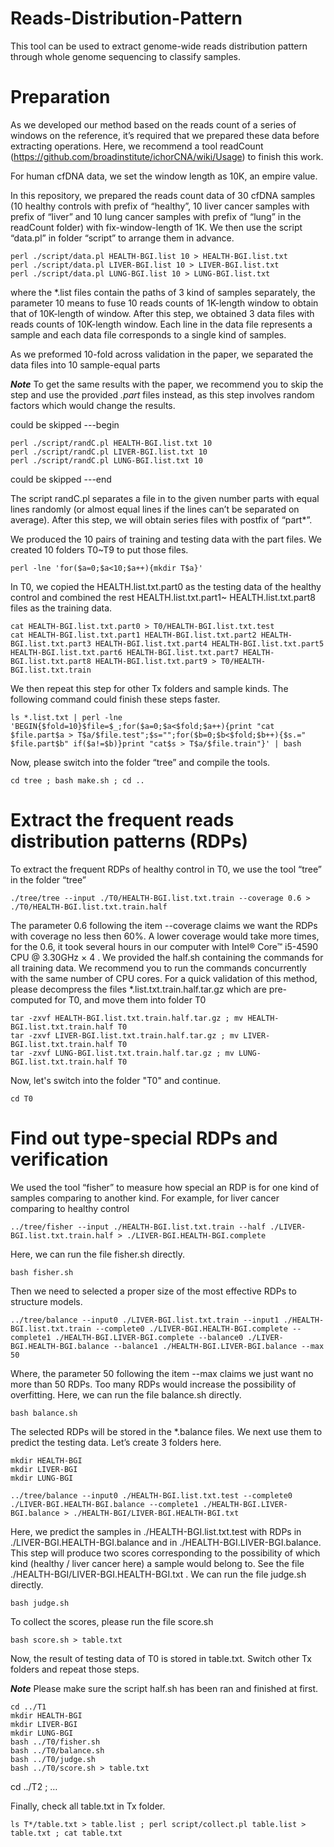 # Reads-Distribution-Pattern

This tool can be used to extract genome-wide reads distribution pattern through whole genome sequencing to classify samples.

# Preparation

As we developed our method based on the reads count of a series of windows on the reference, it’s required that we prepared these data before extracting operations. Here, we recommend a tool readCount (https://github.com/broadinstitute/ichorCNA/wiki/Usage) to finish this work.

For human cfDNA data, we set the window length as 10K, an empire value.

In this repository, we prepared the reads count data of 30 cfDNA samples (10 healthy controls with prefix of “healthy”, 10 liver cancer samples with prefix of “liver” and 10 lung cancer samples with prefix of “lung” in the readCount folder) with fix-window-length of 1K. We then use the script “data.pl” in folder “script” to arrange them in advance.
```
perl ./script/data.pl HEALTH-BGI.list 10 > HEALTH-BGI.list.txt
perl ./script/data.pl LIVER-BGI.list 10 > LIVER-BGI.list.txt
perl ./script/data.pl LUNG-BGI.list 10 > LUNG-BGI.list.txt
```
where the *.list files contain the paths of 3 kind of samples separately, the parameter 10 means to fuse 10 reads counts of 1K-length window to obtain that of 10K-length of window. After this step, we obtained 3 data files with reads counts of 10K-length window. Each line in the data file represents a sample and each data file corresponds to a single kind of samples.

As we preformed 10-fold across validation in the paper, we separated the data files into 10 sample-equal parts

***Note*** To get the same results with the paper, we recommend you to skip the step and use the provided *.part* files instead, as this step involves random factors which would change the results.

could be skipped ---begin 
```
perl ./script/randC.pl HEALTH-BGI.list.txt 10
perl ./script/randC.pl LIVER-BGI.list.txt 10
perl ./script/randC.pl LUNG-BGI.list.txt 10
```
could be skipped ---end

The script randC.pl separates a file in to the given number parts with equal lines randomly (or almost equal lines if the lines can’t be separated on average). After this step, we will obtain series files with postfix of “part*”.

We produced the 10 pairs of training and testing data with the part files. We created 10 folders T0~T9 to put those files.
```
perl -lne 'for($a=0;$a<10;$a++){mkdir T$a}'
```
In T0, we copied the HEALTH.list.txt.part0 as the testing data of the healthy control and combined the rest HEALTH.list.txt.part1~ HEALTH.list.txt.part8 files as the training data.
```
cat HEALTH-BGI.list.txt.part0 > T0/HEALTH-BGI.list.txt.test
cat HEALTH-BGI.list.txt.part1 HEALTH-BGI.list.txt.part2 HEALTH-BGI.list.txt.part3 HEALTH-BGI.list.txt.part4 HEALTH-BGI.list.txt.part5 HEALTH-BGI.list.txt.part6 HEALTH-BGI.list.txt.part7 HEALTH-BGI.list.txt.part8 HEALTH-BGI.list.txt.part9 > T0/HEALTH-BGI.list.txt.train
```
We then repeat this step for other Tx folders and sample kinds. The following command could finish these steps faster.
```
ls *.list.txt | perl -lne 'BEGIN{$fold=10}$file=$_;for($a=0;$a<$fold;$a++){print "cat $file.part$a > T$a/$file.test";$s="";for($b=0;$b<$fold;$b++){$s.=" $file.part$b" if($a!=$b)}print "cat$s > T$a/$file.train"}' | bash
```
Now, please switch into the folder “tree” and compile the tools.
```
cd tree ; bash make.sh ; cd ..
```
# Extract the frequent reads distribution patterns (RDPs)

To extract the frequent RDPs of healthy control in T0, we use the tool “tree” in the folder “tree”
```
./tree/tree --input ./T0/HEALTH-BGI.list.txt.train --coverage 0.6 > ./T0/HEALTH-BGI.list.txt.train.half
```
The parameter 0.6 following the item --coverage claims we want the RDPs with coverage no less then 60%. A lower coverage would take more times, for the 0.6, it took several hours in our computer with Intel® Core™ i5-4590 CPU @ 3.30GHz × 4 . We provided the half.sh containing the commands for all training data. We recommend you to run the commands concurrently with the same number of CPU cores. For a quick validation of this method, please decompress the files *.list.txt.train.half.tar.gz which are pre-computed for T0, and move them into folder T0
```
tar -zxvf HEALTH-BGI.list.txt.train.half.tar.gz ; mv HEALTH-BGI.list.txt.train.half T0
tar -zxvf LIVER-BGI.list.txt.train.half.tar.gz ; mv LIVER-BGI.list.txt.train.half T0
tar -zxvf LUNG-BGI.list.txt.train.half.tar.gz ; mv LUNG-BGI.list.txt.train.half T0
```
Now, let's switch into the folder "T0" and continue.
```
cd T0
```
# Find out type-special RDPs and verification

We used the tool “fisher” to measure how special an RDP is for one kind of samples comparing to another kind. For example, for liver cancer comparing to healthy control
```
../tree/fisher --input ./HEALTH-BGI.list.txt.train --half ./LIVER-BGI.list.txt.train.half > ./LIVER-BGI.HEALTH-BGI.complete
```
Here, we can run the file fisher.sh directly.
```
bash fisher.sh
```
Then we need to selected a proper size of the most effective RDPs to structure models.
```
../tree/balance --input0 ./LIVER-BGI.list.txt.train --input1 ./HEALTH-BGI.list.txt.train --complete0 ./LIVER-BGI.HEALTH-BGI.complete --complete1 ./HEALTH-BGI.LIVER-BGI.complete --balance0 ./LIVER-BGI.HEALTH-BGI.balance --balance1 ./HEALTH-BGI.LIVER-BGI.balance --max 50
```
Where, the parameter 50 following the item --max claims we just want no more than 50 RDPs. Too many RDPs would increase the possibility of overfitting. Here, we can run the file balance.sh directly.
```
bash balance.sh
```
The selected RDPs will be stored in the *.balance files. We next use them to predict the testing data. Let’s create 3 folders here.
```
mkdir HEALTH-BGI
mkdir LIVER-BGI
mkdir LUNG-BGI
```
```
../tree/balance --input0 ./HEALTH-BGI.list.txt.test --complete0 ./LIVER-BGI.HEALTH-BGI.balance --complete1 ./HEALTH-BGI.LIVER-BGI.balance > ./HEALTH-BGI/LIVER-BGI.HEALTH-BGI.txt
```
Here, we predict the samples in ./HEALTH-BGI.list.txt.test with RDPs in ./LIVER-BGI.HEALTH-BGI.balance and in ./HEALTH-BGI.LIVER-BGI.balance. This step will produce two scores corresponding to the possibility of which kind (healthy / liver cancer here) a sample would belong to. See the file ./HEALTH-BGI/LIVER-BGI.HEALTH-BGI.txt . We can run the file judge.sh directly.
```
bash judge.sh
```
To collect the scores, please run the file score.sh
```
bash score.sh > table.txt
```
Now, the result of testing data of T0 is stored in table.txt. Switch other Tx folders and repeat those steps.

***Note*** Please make sure the script half.sh has been ran and finished at first.
```
cd ../T1
mkdir HEALTH-BGI
mkdir LIVER-BGI
mkdir LUNG-BGI
bash ../T0/fisher.sh
bash ../T0/balance.sh
bash ../T0/judge.sh
bash ../T0/score.sh > table.txt
```
cd ../T2 ; …

Finally, check all table.txt in Tx folder.
```
ls T*/table.txt > table.list ; perl script/collect.pl table.list > table.txt ; cat table.txt
```

